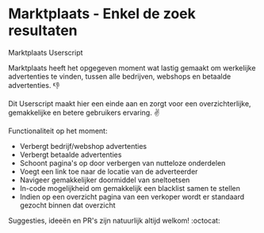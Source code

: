 # Marktplaats - Enkel de zoek resultaten

Marktplaats Userscript

Marktplaats heeft het opgegeven moment wat lastig gemaakt om werkelijke advertenties te vinden, tussen alle bedrijven, webshops en betaalde advertenties. :thumbsdown:

Dit Userscript maakt hier een einde aan en zorgt voor een overzichterlijke, gemakkelijke en betere gebruikers ervaring. :v:

Functionaliteit op het moment:


* Verbergt bedrijf/webshop advertenties
* Verbergt betaalde advertenties
* Schoont pagina's op door verbergen van nutteloze onderdelen
* Voegt een link toe naar de locatie van de adverteerder
* Navigeer gemakkelijker doormiddel van sneltoetsen
* In-code mogelijkheid om gemakkelijk een blacklist samen te stellen
* Indien op een overzicht pagina van een verkoper wordt er standaard gezocht binnen dat overzicht

Suggesties, ideeën en PR's zijn natuurlijk altijd welkom! :octocat:
